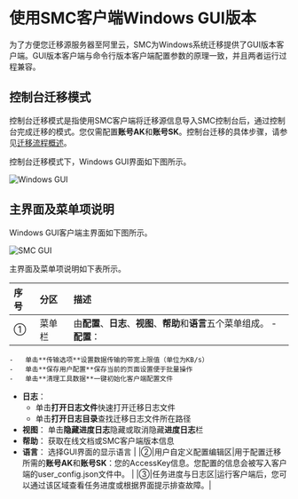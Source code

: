 # 使用SMC客户端Windows GUI版本

为了方便您迁移源服务器至阿里云，SMC为Windows系统迁移提供了GUI版本客户端。GUI版本客户端与命令行版本客户端配置参数的原理一致，并且两者运行过程兼容。

## 控制台迁移模式

控制台迁移模式是指使用SMC客户端将迁移源信息导入SMC控制台后，通过控制台完成迁移的模式。您仅需配置**账号AK**和**账号SK**。控制台迁移的具体步骤，请参见[迁移流程概述](/intl.zh-CN/用户指南/迁移流程概述.md)。

控制台迁移模式下，Windows GUI界面如下图所示。

![Windows GUI](https://static-aliyun-doc.oss-accelerate.aliyuncs.com/assets/img/zh-CN/4853449951/p139782.png)

## 主界面及菜单项说明

Windows GUI客户端主界面如下图所示。

![SMC GUI](https://static-aliyun-doc.oss-accelerate.aliyuncs.com/assets/img/zh-CN/4853449951/p139779.png)

主界面及菜单项说明如下表所示。

|序号|分区|描述|
|:-|:-|:-|
|①|菜单栏|由**配置**、**日志**、**视图**、**帮助**和**语言**五个菜单组成。 -   **配置**：
    -   单击**传输选项**设置数据传输的带宽上限值（单位为KB/s）
    -   单击**保存用户配置**保存当前的页面设置便于批量操作
    -   单击**清理工具数据**一键初始化客户端配置文件
-   **日志**：
    -   单击**打开日志文件**快速打开迁移日志文件
    -   单击**打开日志目录**查找迁移日志文件所在路径
-   **视图**： 单击**隐藏进度日志**隐藏或取消隐藏**进度日志**栏
-   **帮助**： 获取在线文档或SMC客户端版本信息
-   **语言**： 选择GUI界面的显示语言 |
|②|用户自定义配置编辑区|用于配置迁移所需的**账号AK**和**账号SK**：您的AccessKey信息。您配置的信息会被写入客户端的user\_config.json文件中。 |
|③|任务进度与日志区|运行客户端后，您可以通过该区域查看任务进度或根据界面提示排查故障。|

